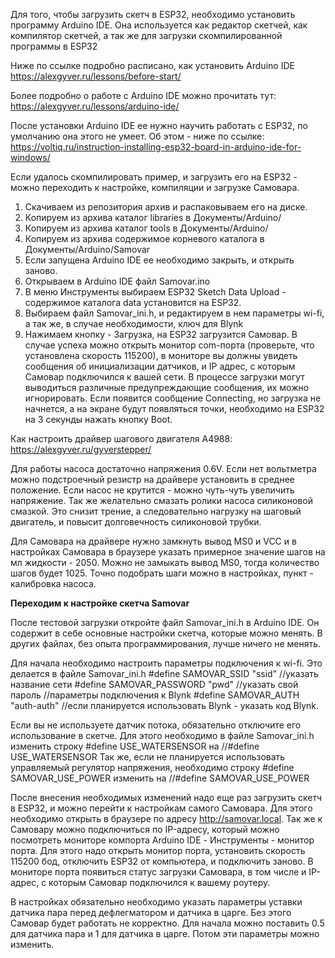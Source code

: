 Для того, чтобы загрузить скетч в ESP32, необходимо установить программу Arduino IDE. Она используется как редактор скетчей, как компилятор скетчей, а так же для загрузки скомпилированной программы в ESP32

Ниже по ссылке подробно расписано, как установить Arduino IDE
https://alexgyver.ru/lessons/before-start/

Более подробно о работе с Arduino IDE можно прочитать тут:
https://alexgyver.ru/lessons/arduino-ide/

После установки Arduino IDE ее нужно научить работать с ESP32, по умолчанию она этого не умеет. Об этом - ниже по ссылке:
https://voltiq.ru/instruction-installing-esp32-board-in-arduino-ide-for-windows/

Если удалось скомпилировать пример, и загрузить его на ESP32 - можно переходить к настройке, компиляции и загрузке Самовара.

1. Скачиваем из репозитория архив и распаковываем его на диске.
2. Копируем из архива каталог libraries в Документы/Arduino/
3. Копируем из архива каталог tools в Документы/Arduino/
4. Копируем из архива содержимое корневого каталога в Документы/Arduino/Samovar
5. Если запущена Arduino IDE ее необходимо закрыть, и открыть заново.
6. Открываем в Arduino IDE файл Samovar.ino
7. В меню Инструменты выбираем ESP32 Sketch Data Upload - содержимое каталога data установится на ESP32.
8. Выбираем файл Samovar_ini.h, и редактируем в нем параметры wi-fi, а так же, в случае необходимости, ключ для Blynk
9. Нажимаем кнопку - Загрузка, на ESP32 загрузится Самовар. В случае успеха можно открыть монитор com-порта (проверьте, что установлена скорость 115200), в мониторе вы должны увидеть сообщения об инициализации датчиков, и IP адрес, с которым Самовар подключился к вашей сети.
В процессе загрузки могут выводиться различные предупреждающие сообщения, их можно игнорировать. Если появится сообщение Connecting, но загрузка не начнется, а на экране будут появляться точки, необходимо на ESP32 на 3 секунды нажать кнопку Boot.

Как настроить драйвер шагового двигателя A4988:
https://alexgyver.ru/gyverstepper/

Для работы насоса достаточно напряжения 0.6V. Если нет вольтметра можно подстроечный резистр на драйвере установить в среднее положение. Если насос не крутится - можно чуть-чуть увеличить напряжение. Так же желательно смазать ролики насоса силиконовой смазкой. Это снизит трение, а следовательно нагрузку на шаговый двигатель, и повысит долговечность силиконовой трубки.

Для Самовара на драйвере нужно замкнуть вывод MS0 и VCC и в настройках Самовара в браузере указать примерное значение шагов на мл жидкости - 2050. Можно не замыкать вывод MS0, тогда количество шагов будет 1025. Точно подобрать шаги можно в настройках, пункт - калибровка насоса.

**Переходим к настройке скетча Samovar**

После тестовой загрузки откройте файл Samovar_ini.h в Arduino IDE. Он содержит в себе основные настройки скетча, которые можно менять. В других файлах, без опыта программирования, лучше ничего не менять.

Для начала необходимо настроить параметры подключения к wi-fi. Это делается в файле Samovar_ini.h
#define SAMOVAR_SSID "ssid" //указать название сети
#define SAMOVAR_PASSWORD "pwd" //указать свой пароль
//параметры подключения к Blynk
#define SAMOVAR_AUTH "auth-auth" //если планируется использовать Blynk - указать код Blynk.

Если вы не используете датчик потока, обязательно отключите его использование в скетче. Для этого необходимо в файле Samovar_ini.h изменить строку
#define USE_WATERSENSOR
на
//#define USE_WATERSENSOR
Так же, если не планируется использовать управляемый регулятор напряжения, необходимо строку
#define SAMOVAR_USE_POWER
изменить на
//#define SAMOVAR_USE_POWER

После внесения необходимых изменений надо еще раз загрузить скетч в ESP32, и можно перейти к настройкам самого Самовара.
Для этого необходимо открыть в браузере по адресу http://samovar.local.
Так же к Самовару можно подключиться по IP-адресу, который можно посмотреть мониторе компорта Arduino IDE - Инструменты - монитор порта. Для этого надо открыть монитор порта, установить скорость 115200 бод, отключить ESP32 от компьютера, и подключить заново. В мониторе порта появиться статус загрузки Самовара, в том числе и IP-адрес, с которым Самовар подключился к вашему роутеру.

В настройках обязательно необходимо указать параметры уставки датчика пара перед дефлегматором и датчика в царге. Без этого Самовар будет работать не корректно. Для начала можно поставить 0.5 для датчика пара и 1 для датчика в царге. Потом эти параметры можно изменить.
